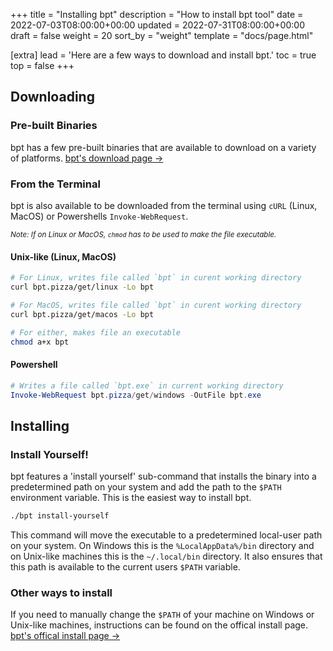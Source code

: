 +++
title = "Installing bpt"
description = "How to install bpt tool"
date = 2022-07-03T08:00:00+00:00
updated = 2022-07-31T08:00:00+00:00
draft = false
weight = 20
sort_by = "weight"
template = "docs/page.html"

[extra]
lead = 'Here are a few ways to download and install bpt.'
toc = true
top = false
+++

## Downloading

### Pre-built Binaries

bpt has a few pre-built binaries that are available to download on a variety of platforms. [bpt's download page →](https://bpt.pizza/downloads/)

### From the Terminal

bpt is also available to be downloaded from the terminal using `cURL` (Linux, MacOS) or Powershells `Invoke-WebRequest`.

<sup>_Note: If on Linux or MacOS, `chmod` has to be used to make the file executable._</sup>

#### Unix-like (Linux, MacOS)

```sh
# For Linux, writes file called `bpt` in curent working directory
curl bpt.pizza/get/linux -Lo bpt

# For MacOS, writes file called `bpt` in curent working directory
curl bpt.pizza/get/macos -Lo bpt

# For either, makes file an executable
chmod a+x bpt
```

#### Powershell

```powershell
# Writes a file called `bpt.exe` in current working directory
Invoke-WebRequest bpt.pizza/get/windows -OutFile bpt.exe
```

## Installing

### Install Yourself!

bpt features a 'install yourself' sub-command that installs the binary into a predetermined path on your system and add the path to the `$PATH` environment variable. This is the easiest way to install bpt.

```sh
./bpt install-yourself
```

This command will move the executable to a predetermined local-user path on your system. On Windows this is the `%LocalAppData%/bin` directory and on Unix-like machines this is the `~/.local/bin` directory. It also ensures that this path is available to the current users `$PATH` variable.

### Other ways to install

If you need to manually change the `$PATH` of your machine on Windows or Unix-like machines, instructions can be found on the offical install page. [bpt's offical install page →](https://bpt.pizza/docs/latest/tut/install.html#easy-mode-install-yourself)
